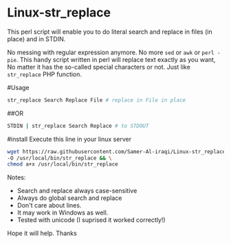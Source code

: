 # Linux-str_replace

This perl script will enable you to do literal search and replace in files (in place) and in STDIN.

No messing with regular expression anymore. No more `sed` or `awk` or `perl -pie`. This handy script written in perl will replace text exactly as you want, No matter it has the so-called special characters or not. Just like `str_replace` PHP function.

#Usage
```bash
str_replace Search Replace File # replace in File in place 
```
##OR 
```bash
STDIN | str_replace Search Replace # to STDOUT
```

#install
Execute this line in your linux server
```bash
wget https://raw.githubusercontent.com/Samer-Al-iraqi/Linux-str_replace/master/str_replace.pl \
-O /usr/local/bin/str_replace && \
chmod a+x /usr/local/bin/str_replace
```

Notes:
* Search and replace always case-sensitive 
* Always do global search and replace
* Don't care about lines.
* It may work in Windows as well.
* Tested with unicode (I suprised it worked correctly!)

Hope it will help. Thanks

